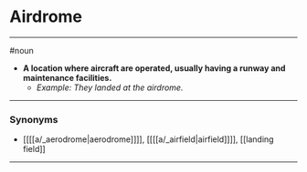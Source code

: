 # Airdrome
---
#noun
- **A location where aircraft are operated, usually having a runway and maintenance facilities.**
	- _Example: They landed at the airdrome._
---
### Synonyms
- [[[[a/_aerodrome|aerodrome]]]], [[[[a/_airfield|airfield]]]], [[landing field]]
---
